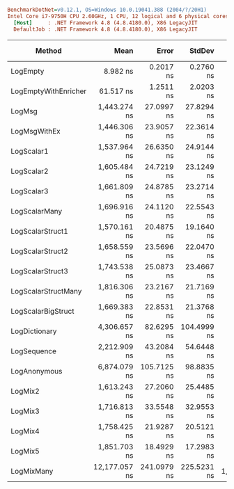``` ini

BenchmarkDotNet=v0.12.1, OS=Windows 10.0.19041.388 (2004/?/20H1)
Intel Core i7-9750H CPU 2.60GHz, 1 CPU, 12 logical and 6 physical cores
  [Host]     : .NET Framework 4.8 (4.8.4180.0), X86 LegacyJIT
  DefaultJob : .NET Framework 4.8 (4.8.4180.0), X86 LegacyJIT


```
|               Method |          Mean |       Error |      StdDev |    Ratio | RatioSD |  Gen 0 | Gen 1 | Gen 2 | Allocated |
|--------------------- |--------------:|------------:|------------:|---------:|--------:|-------:|------:|------:|----------:|
|             LogEmpty |      8.982 ns |   0.2017 ns |   0.2760 ns |     1.00 |    0.00 |      - |     - |     - |         - |
| LogEmptyWithEnricher |     61.517 ns |   1.2511 ns |   2.0203 ns |     6.85 |    0.32 | 0.0052 |     - |     - |      28 B |
|               LogMsg |  1,443.274 ns |  27.0997 ns |  27.8294 ns |   159.79 |    6.26 | 0.0153 |     - |     - |      84 B |
|         LogMsgWithEx |  1,446.306 ns |  23.9057 ns |  22.3614 ns |   159.97 |    5.76 | 0.0153 |     - |     - |      84 B |
|           LogScalar1 |  1,537.964 ns |  26.6350 ns |  24.9144 ns |   170.13 |    6.64 | 0.0401 |     - |     - |     216 B |
|           LogScalar2 |  1,605.484 ns |  24.7219 ns |  23.1249 ns |   177.60 |    6.80 | 0.0458 |     - |     - |     240 B |
|           LogScalar3 |  1,661.809 ns |  24.8785 ns |  23.2714 ns |   183.81 |    6.44 | 0.0496 |     - |     - |     264 B |
|        LogScalarMany |  1,696.916 ns |  24.1120 ns |  22.5543 ns |   187.72 |    7.33 | 0.0687 |     - |     - |     369 B |
|     LogScalarStruct1 |  1,570.161 ns |  20.4875 ns |  19.1640 ns |   173.68 |    6.29 | 0.0420 |     - |     - |     228 B |
|     LogScalarStruct2 |  1,658.559 ns |  23.5696 ns |  22.0470 ns |   183.46 |    6.84 | 0.0496 |     - |     - |     264 B |
|     LogScalarStruct3 |  1,743.538 ns |  25.0873 ns |  23.4667 ns |   192.85 |    6.72 | 0.0572 |     - |     - |     300 B |
|  LogScalarStructMany |  1,816.306 ns |  23.2167 ns |  21.7169 ns |   200.94 |    8.02 | 0.0782 |     - |     - |     417 B |
|   LogScalarBigStruct |  1,669.383 ns |  22.8531 ns |  21.3768 ns |   184.66 |    6.67 | 0.0515 |     - |     - |     272 B |
|        LogDictionary |  4,306.657 ns |  82.6295 ns | 104.4999 ns |   478.98 |   15.55 | 0.2441 |     - |     - |    1294 B |
|          LogSequence |  2,212.909 ns |  43.2084 ns |  54.6448 ns |   246.11 |    7.99 | 0.0839 |     - |     - |     453 B |
|         LogAnonymous |  6,874.079 ns | 105.7125 ns |  98.8835 ns |   760.39 |   28.83 | 0.3586 |     - |     - |    1915 B |
|              LogMix2 |  1,613.243 ns |  27.2060 ns |  25.4485 ns |   178.45 |    6.91 | 0.0477 |     - |     - |     252 B |
|              LogMix3 |  1,716.813 ns |  33.5548 ns |  32.9553 ns |   189.74 |    8.35 | 0.0553 |     - |     - |     292 B |
|              LogMix4 |  1,758.425 ns |  21.9287 ns |  20.5121 ns |   194.50 |    6.83 | 0.0801 |     - |     - |     421 B |
|              LogMix5 |  1,851.703 ns |  18.4929 ns |  17.2983 ns |   204.81 |    6.94 | 0.0858 |     - |     - |     457 B |
|           LogMixMany | 12,177.057 ns | 241.0979 ns | 225.5231 ns | 1,346.94 |   51.81 | 0.7019 |     - |     - |    3702 B |
